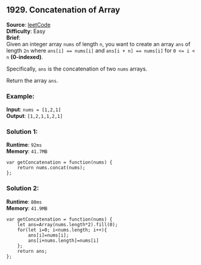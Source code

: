 ## 1929. Concatenation of Array

**Source**: [leetCode](https://leetcode.com/problems/concatenation-of-array/)  
**Difficulty**: Easy   
**Brief**:     
Given an integer array ``nums`` of length ``n``, you want to create an array ``ans`` of length ``2n`` where ``ans[i] == nums[i]`` and ``ans[i + n] == nums[i]`` for ``0 <= i < n`` **(0-indexed)**.   

Specifically, ``ans`` is the concatenation of two ``nums`` arrays.   
 
Return the array ``ans``.   

### Example:
**Input**: ``nums = [1,2,1]``  
**Output**: ``[1,2,1,1,2,1]``  



### Solution 1:
**Runtime**: ``92ms``   
**Memory**: ``41.7MB``   
```
var getConcatenation = function(nums) {
    return nums.concat(nums);
};
``` 


### Solution 2:   
**Runtime**: ``80ms``   
**Memory**: ``41.9MB``   
```
var getConcatenation = function(nums) {
    let ans=Array(nums.length*2).fill(0);
    for(let i=0; i<nums.length; i++){
        ans[i]=nums[i];
        ans[i+nums.length]=nums[i]
    };
    return ans;
};
```
